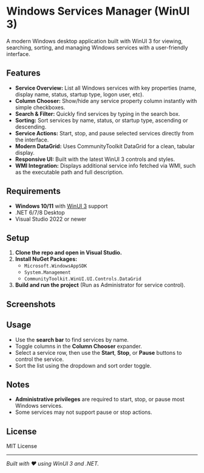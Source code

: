 # Windows Services Manager (WinUI 3)

A modern Windows desktop application built with WinUI 3 for viewing, searching, sorting, and managing Windows services with a user-friendly interface.

## Features

- **Service Overview:** List all Windows services with key properties (name, display name, status, startup type, logon user, etc).
- **Column Chooser:** Show/hide any service property column instantly with simple checkboxes.
- **Search & Filter:** Quickly find services by typing in the search box.
- **Sorting:** Sort services by name, status, or startup type, ascending or descending.
- **Service Actions:** Start, stop, and pause selected services directly from the interface.
- **Modern DataGrid:** Uses CommunityToolkit DataGrid for a clean, tabular display.
- **Responsive UI:** Built with the latest WinUI 3 controls and styles.
- **WMI Integration:** Displays additional service info fetched via WMI, such as the executable path and full description.

## Requirements

- **Windows 10/11** with [WinUI 3](https://learn.microsoft.com/en-us/windows/apps/winui/winui3/) support
- .NET 6/7/8 Desktop
- Visual Studio 2022 or newer

## Setup

1. **Clone the repo and open in Visual Studio.**
2. **Install NuGet Packages:**
   - `Microsoft.WindowsAppSDK`
   - `System.Management`
   - `CommunityToolkit.WinUI.UI.Controls.DataGrid`
3. **Build and run the project** (Run as Administrator for service control).

## Screenshots

<!-- Add screenshots here if available -->

## Usage

- Use the **search bar** to find services by name.
- Toggle columns in the **Column Chooser** expander.
- Select a service row, then use the **Start**, **Stop**, or **Pause** buttons to control the service.
- Sort the list using the dropdown and sort order toggle.

## Notes

- **Administrative privileges** are required to start, stop, or pause most Windows services.
- Some services may not support pause or stop actions.

## License

MIT License

---

*Built with ❤️ using WinUI 3 and .NET.*
